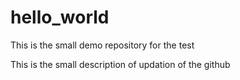 # hello_world
This is the small demo repository for the test

This is the small description of updation of the github 
